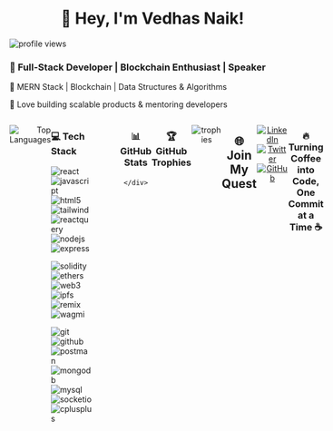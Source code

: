 <div align="center">
  <!-- Header Section with Name, Tech Stack, Profile Views and GIF -->
  <h1>👋 Hey, I'm Vedhas Naik!</h1>
  <div align="left">
    <img src="https://komarev.com/ghpvc/?username=NaikVedhas&color=blueviolet&style=for-the-badge&label=PROFILE+VIEWS" alt="profile views"/>
    <h3>🚀 Full-Stack Developer | Blockchain Enthusiast | Speaker</h3>
    <p>🔹 MERN Stack | Blockchain | Data Structures & Algorithms</p>
    <p>🔹 Love building scalable products & mentoring developers</p>
  </div>

  <div style="display: flex; justify-content: space-between; align-items: flex-start; width: 100%; max-width: 1100px;">
    <!-- Left Section: Tech Stack -->
    <p align="right">
        <img src="https://github-readme-stats.vercel.app/api/top-langs/?username=NaikVedhas&layout=compact&theme=transparent" alt="Top Languages" width="200"/>
      </p>
    <div align="left" style="flex: 1;">
      <h3>💻 Tech Stack</h3>
      <p>
        <!-- Row 1 - Frontend & Main Technologies -->
        <img src="https://simpleicons.org/icons/react.svg" alt="react" width="50" height="50" style="margin-right: 30px"/>
        <img src="https://simpleicons.org/icons/javascript.svg" alt="javascript" width="50" height="50" style="margin-right: 30px"/>
        <img src="https://simpleicons.org/icons/html5.svg" alt="html5" width="50" height="50" style="margin-right: 30px"/>
        <img src="https://simpleicons.org/icons/tailwindcss.svg" alt="tailwind" width="50" height="50" style="margin-right: 30px"/>
        <img src="https://simpleicons.org/icons/reactquery.svg" alt="reactquery" width="50" height="50" style="margin-right: 30px"/>
        <img src="https://simpleicons.org/icons/nodedotjs.svg" alt="nodejs" width="50" height="50" style="margin-right: 30px"/>
        <img src="https://simpleicons.org/icons/express.svg" alt="express" width="50" height="50" style="margin-right: 30px"/>
      </p>
      <p>
        <!-- Row 2 - Blockchain & Web3 -->
        <img src="https://simpleicons.org/icons/solidity.svg" alt="solidity" width="50" height="50" style="margin-right: 30px"/>
        <img src="https://simpleicons.org/icons/ethers.svg" alt="ethers" width="50" height="50" style="margin-right: 30px"/>
        <img src="https://simpleicons.org/icons/web3dotjs.svg" alt="web3" width="50" height="50" style="margin-right: 30px"/>
        <img src="https://simpleicons.org/icons/ipfs.svg" alt="ipfs" width="50" height="50" style="margin-right: 30px"/>
        <img src="https://expolab.org/ecs189f-fall-2020/Projects/Promise/images/remix.png" alt="remix" width="50" height="50" style="margin-right: 30px"/>
        <img src="https://simpleicons.org/icons/wagmi.svg" alt="wagmi" width="50" height="50" style="margin-right: 30px"/>
      </p>
      <p>
        <!-- Row 3 - Development Tools & Databases -->
        <img src="https://simpleicons.org/icons/git.svg" alt="git" width="50" height="50" style="margin-right: 30px"/>
        <img src="https://simpleicons.org/icons/github.svg" alt="github" width="50" height="50" style="margin-right: 30px"/>
        <img src="https://simpleicons.org/icons/postman.svg" alt="postman" width="50" height="50" style="margin-right: 30px"/>
        <img src="https://simpleicons.org/icons/mongodb.svg" alt="mongodb" width="50" height="50" style="margin-right: 30px"/>
        <img src="https://simpleicons.org/icons/mysql.svg" alt="mysql" width="50" height="50" style="margin-right: 30px"/>
        <img src="https://simpleicons.org/icons/socketdotio.svg" alt="socketio" width="50" height="50" style="margin-right: 30px"/>
        <img src="https://simpleicons.org/icons/cplusplus.svg" alt="cplusplus" width="50" height="50" style="margin-right:30px"/>
      </p>
    </div>
    <!-- Right Section: GitHub Stats (Most Used Languages) -->
    <div align="center" style="flex: 1; padding-left: 20px;">
      <h3>📊 GitHub Stats</h3>
      
    </div>
  </div>

  ---

  <!-- GitHub Trophies Section -->
  <h3>🏆 GitHub Trophies</h3>
  <p align="center">
    <img src="https://github-profile-trophy.vercel.app/?username=NaikVedhas&theme=juicyfresh&column=4&margin-w=15&margin-h=15" alt="trophies"/>
  </p>

  ---

  ## 🌐 Join My Quest
  <p align="center">
    <a href="https://linkedin.com/in/your-profile">
      <img src="https://img.shields.io/badge/LinkedIn-Connect-0077B5?style=for-the-badge&logo=linkedin&logoColor=white" alt="LinkedIn"/>
    </a>
    <a href="https://twitter.com/your-profile">
      <img src="https://img.shields.io/badge/Twitter-Follow-1DA1F2?style=for-the-badge&logo=twitter&logoColor=white" alt="Twitter"/>
    </a>
    <a href="https://github.com/NaikVedhas">
      <img src="https://img.shields.io/badge/GitHub-Follow-181717?style=for-the-badge&logo=github&logoColor=white" alt="GitHub"/>
    </a>
  </p>

  ### 🔥 Turning Coffee into Code, One Commit at a Time ☕

  <p align="center">
    <img src="https://github.com/1999AZZAR/1999AZZAR/blob/main/resources/img/grid-snake.svg" alt="snake"/>
  </p>

</div>
